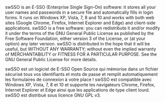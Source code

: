 swSSO is an E-SSO (Enterprise Single Sign-On) software: it stores all your user names and passwords in a secure file and automatically fills in login forms.
It runs on Windows XP, Vista, 7, 8 and 10 and works with both web sites (Google Chrome, Firefox, Internet Explorer and Edge) and client-side applications.
swSSO is a free software: you can redistribute it and/or modify it under the terms of the GNU General Public License as published by the Free Software Foundation, either version 3 of the License, or (at your option) any later version. swSSO is distributed in the hope that it will be useful, but WITHOUT ANY WARRANTY; without even the implied warranty of MERCHANTABILITY or FITNESS FOR A PARTICULAR PURPOSE.  See the GNU General Public License for more details.

swSSO est un logiciel de E-SSO Open Source qui mémorise dans un fichier sécurisé tous vos identifiants et mots de passe et remplit automatiquement les formulaires de connexion à votre place !
swSSO est compatible avec Windows XP, Vista, 7, 8 et 10 et supporte les navigateurs Chrome, Firefox, Internet Explorer et Edge ainsi que les applications de type client lourd.
swSSO est distribué sous licence GNU GPL v3.
